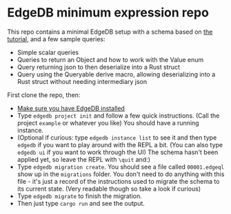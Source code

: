 # EdgeDB minimum expression repo

This repo contains a minimal EdgeDB setup with a schema based on [the tutorial](https://www.edgedb.com/tutorial), and a few sample queries:

* Simple scalar queries
* Queries to return an Object and how to work with the Value enum
* Query returning json to then deserialize into a Rust struct
* Query using the Queryable derive macro, allowing deserializing into a Rust struct without needing intermediary json

First clone the repo, then:

* [Make sure you have EdgeDB installed](https://www.edgedb.com/install)
* Type `edgedb project init` and follow a few quick instructions. (Call the project `example` or whatever you like) You should have a running instance.
* (Optional if curious: type `edgedb instance list` to see it and then type `edgedb` if you want to play around with the REPL a bit. (You can also type `edgedb ui` if you want to work through the UI) The schema hasn't been applied yet, so leave the REPL with `\quit` and:)
* Type `edgedb migration create`. You should see a file called `00001.edgeql` show up in the `migrations` folder. You don't need to do anything with this file - it's just a record of the instructions used to migrate the schema to its current state. (Very readable though so take a look if curious)
* Type `edgedb migrate` to finish the migration.
* Then just type `cargo run` and see the output.